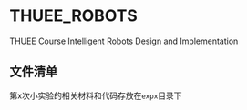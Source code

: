 # THUEE_ROBOTS
THUEE Course Intelligent Robots Design and Implementation

## 文件清单

第x次小实验的相关材料和代码存放在`expx`目录下